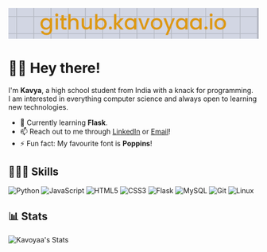 [![header](./banner.png)](https://kavoyaa.github.io/)
# 👋🏼 Hey there!
I'm **Kavya**, a high school student from India with a knack for programming.<br>
I am interested in everything computer science and always open to learning new technologies.<br>

- 🌱 Currently learning **Flask**.
- 📫 Reach out to me through [LinkedIn](https://www.linkedin.com/in/kav-pandey) or [Email](mailto:pandeykavya@outlook.com)!
- ⚡ Fun fact: My favourite font is **Poppins**!

## 🧑🏼‍💻 Skills
![Python]( https://img.shields.io/badge/Python-383838?logo=python)
![JavaScript]( https://img.shields.io/badge/JavaScript-383838?logo=javascript)
![HTML5]( https://img.shields.io/badge/HTML5-383838?logo=html5)
![CSS3]( https://img.shields.io/badge/CSS3-383838?logo=css3)
![Flask]( https://img.shields.io/badge/Flask-383838?logo=flask)
![MySQL]( https://img.shields.io/badge/MySQL-383838?logo=mysql)
![Git]( https://img.shields.io/badge/Git-383838?logo=git)
![Linux]( https://img.shields.io/badge/Linux-383838?logo=linux)

## 📊 Stats
<img src="https://github-readme-stats.vercel.app/api?username=kavoyaa&theme=one_dark_pro&show_icons=true&hide_border=true&count_private=true" alt="Kavoyaa's Stats">

